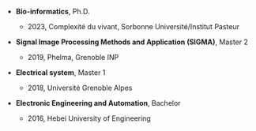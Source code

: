 - **Bio-informatics**, Ph.D.
  - 2023, Complexité du vivant, Sorbonne Université/Institut Pasteur

- **Signal Image Processing Methods and Application (SIGMA)**, Master 2
  - 2019, Phelma, Grenoble INP

- **Electrical system**, Master 1
  - 2018, Université Grenoble Alpes

- **Electronic Engineering and Automation**, Bachelor
  - 2016, Hebei University of Engineering